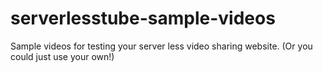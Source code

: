# serverlesstube-sample-videos
Sample videos for testing your server less video sharing website.  (Or you could just use your own!)
